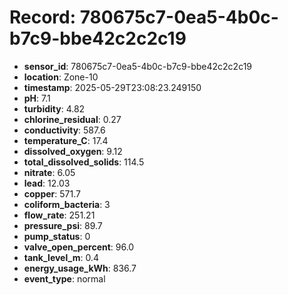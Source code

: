 # Record: 780675c7-0ea5-4b0c-b7c9-bbe42c2c2c19

- **sensor_id**: 780675c7-0ea5-4b0c-b7c9-bbe42c2c2c19
- **location**: Zone-10
- **timestamp**: 2025-05-29T23:08:23.249150
- **pH**: 7.1
- **turbidity**: 4.82
- **chlorine_residual**: 0.27
- **conductivity**: 587.6
- **temperature_C**: 17.4
- **dissolved_oxygen**: 9.12
- **total_dissolved_solids**: 114.5
- **nitrate**: 6.05
- **lead**: 12.03
- **copper**: 571.7
- **coliform_bacteria**: 3
- **flow_rate**: 251.21
- **pressure_psi**: 89.7
- **pump_status**: 0
- **valve_open_percent**: 96.0
- **tank_level_m**: 0.4
- **energy_usage_kWh**: 836.7
- **event_type**: normal